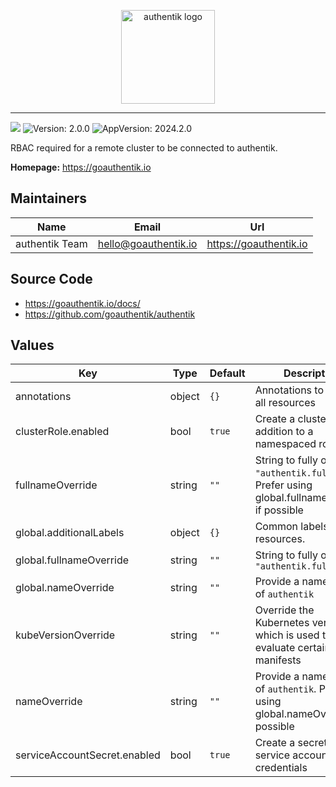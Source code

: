 <p align="center">
    <img src="https://goauthentik.io/img/icon_top_brand_colour.svg" height="150" alt="authentik logo">
</p>

---

[![](https://img.shields.io/discord/809154715984199690?label=Discord&style=for-the-badge)](https://goauthentik.io/discord)
![Version: 2.0.0](https://img.shields.io/badge/Version-2.0.0-informational?style=for-the-badge)
![AppVersion: 2024.2.0](https://img.shields.io/badge/AppVersion-2024.2.0-informational?style=for-the-badge)

RBAC required for a remote cluster to be connected to authentik.

**Homepage:** <https://goauthentik.io>

## Maintainers

| Name           | Email                  | Url                      |
| -------------- | ---------------------- | ------------------------ |
| authentik Team | <hello@goauthentik.io> | <https://goauthentik.io> |

## Source Code

-   <https://goauthentik.io/docs/>
-   <https://github.com/goauthentik/authentik>

## Values

| Key                          | Type   | Default | Description                                                                                       |
| ---------------------------- | ------ | ------- | ------------------------------------------------------------------------------------------------- |
| annotations                  | object | `{}`    | Annotations to apply to all resources                                                             |
| clusterRole.enabled          | bool   | `true`  | Create a clusterole in addition to a namespaced role.                                             |
| fullnameOverride             | string | `""`    | String to fully override `"authentik.fullname"`. Prefer using global.fullnameOverride if possible |
| global.additionalLabels      | object | `{}`    | Common labels for all resources.                                                                  |
| global.fullnameOverride      | string | `""`    | String to fully override `"authentik.fullname"`                                                   |
| global.nameOverride          | string | `""`    | Provide a name in place of `authentik`                                                            |
| kubeVersionOverride          | string | `""`    | Override the Kubernetes version, which is used to evaluate certain manifests                      |
| nameOverride                 | string | `""`    | Provide a name in place of `authentik`. Prefer using global.nameOverride if possible              |
| serviceAccountSecret.enabled | bool   | `true`  | Create a secret with the service account credentials                                              |
